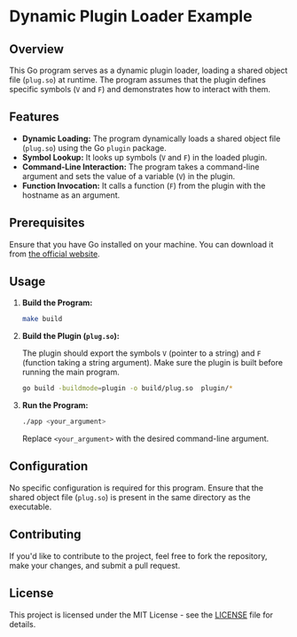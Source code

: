 # Dynamic Plugin Loader Example

## Overview

This Go program serves as a dynamic plugin loader, loading a shared object file (`plug.so`) at runtime. The program assumes that the plugin defines specific symbols (`V` and `F`) and demonstrates how to interact with them.

## Features

- **Dynamic Loading:** The program dynamically loads a shared object file (`plug.so`) using the Go `plugin` package.
- **Symbol Lookup:** It looks up symbols (`V` and `F`) in the loaded plugin.
- **Command-Line Interaction:** The program takes a command-line argument and sets the value of a variable (`V`) in the plugin.
- **Function Invocation:** It calls a function (`F`) from the plugin with the hostname as an argument.

## Prerequisites

Ensure that you have Go installed on your machine. You can download it from [the official website](https://golang.org/dl/).

## Usage

1. **Build the Program:**

    ```bash
    make build
    ```

2. **Build the Plugin (`plug.so`):**

   The plugin should export the symbols `V` (pointer to a string) and `F` (function taking a string argument). Make sure the plugin is built before running the main program.
    
    ```bash
    go build -buildmode=plugin -o build/plug.so  plugin/*
    ```

3. **Run the Program:**

    ```bash
    ./app <your_argument>
    ```

   Replace `<your_argument>` with the desired command-line argument.

## Configuration

No specific configuration is required for this program. Ensure that the shared object file (`plug.so`) is present in the same directory as the executable.

## Contributing

If you'd like to contribute to the project, feel free to fork the repository, make your changes, and submit a pull request.

## License

This project is licensed under the MIT License - see the [LICENSE](LICENSE.md) file for details.
